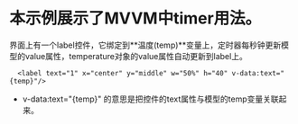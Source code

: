 # 本示例展示了MVVM中timer用法。

界面上有一个label控件，它绑定到**温度(temp)**变量上，定时器每秒钟更新模型的value属性，temperature对象的value属性自动更新到label上。

```
  <label text="1" x="center" y="middle" w="50%" h="40" v-data:text="{temp}"/>
```

* v-data:text="{temp}" 的意思是把控件的text属性与模型的temp变量关联起来。




